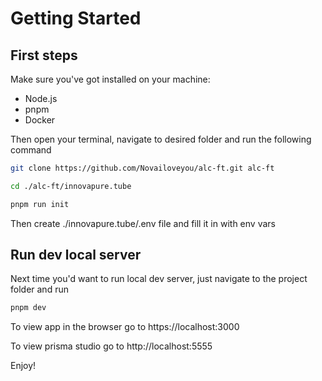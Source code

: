# Getting Started

## First steps

Make sure you've got installed on your machine:

- Node.js
- pnpm
- Docker

Then open your terminal, navigate to desired folder and run the following command

```bash
git clone https://github.com/Novailoveyou/alc-ft.git alc-ft

cd ./alc-ft/innovapure.tube

pnpm run init
```

Then create ./innovapure.tube/.env file and fill it in with env vars

## Run dev local server

Next time you'd want to run local dev server, just navigate to the project folder and run

```bash
pnpm dev
```

To view app in the browser go to https://localhost:3000

To view prisma studio go to http://localhost:5555

Enjoy!
